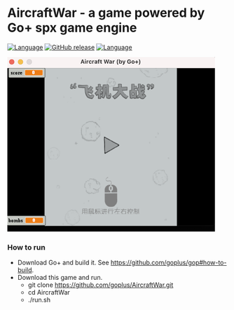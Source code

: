 AircraftWar - a game powered by Go+ spx game engine
=========

[![Language](https://img.shields.io/badge/language-Go+-blue.svg)](https://github.com/goplus/gop)
[![GitHub release](https://img.shields.io/github/v/tag/goplus/AircraftWar.svg?label=release)](https://github.com/goplus/AircraftWar/releases)
[![Language](https://img.shields.io/badge/game_engine-spx-green.svg)](https://github.com/goplus/spx)

![Screen Shot](res/AircraftWar.png)

### How to run

- Download Go+ and build it. See https://github.com/goplus/gop#how-to-build.
- Download this game and run.
  * git clone https://github.com/goplus/AircraftWar.git
  * cd AircraftWar
  * ./run.sh
